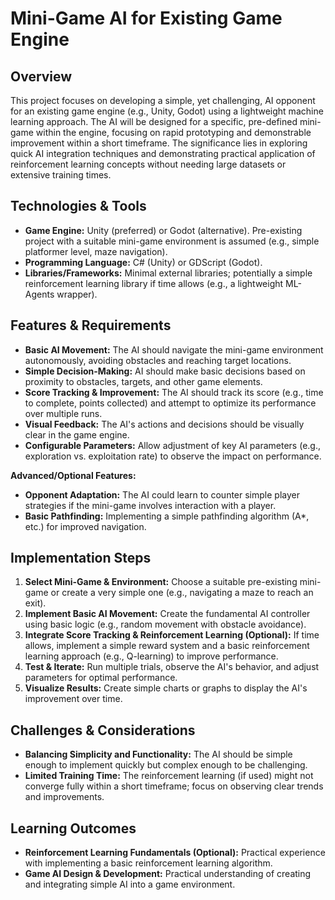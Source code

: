 # Mini-Game AI for Existing Game Engine

## Overview

This project focuses on developing a simple, yet challenging, AI opponent for an existing game engine (e.g., Unity, Godot) using a lightweight machine learning approach.  The AI will be designed for a specific, pre-defined mini-game within the engine, focusing on rapid prototyping and demonstrable improvement within a short timeframe.  The significance lies in exploring quick AI integration techniques and demonstrating practical application of reinforcement learning concepts without needing large datasets or extensive training times.

## Technologies & Tools

- **Game Engine:** Unity (preferred) or Godot (alternative).  Pre-existing project with a suitable mini-game environment is assumed (e.g., simple platformer level, maze navigation).
- **Programming Language:** C# (Unity) or GDScript (Godot).
- **Libraries/Frameworks:**  Minimal external libraries; potentially a simple reinforcement learning library if time allows (e.g., a lightweight ML-Agents wrapper).

## Features & Requirements

- **Basic AI Movement:** The AI should navigate the mini-game environment autonomously, avoiding obstacles and reaching target locations.
- **Simple Decision-Making:**  AI should make basic decisions based on proximity to obstacles, targets, and other game elements.
- **Score Tracking & Improvement:** The AI should track its score (e.g., time to complete, points collected) and attempt to optimize its performance over multiple runs.
- **Visual Feedback:** The AI's actions and decisions should be visually clear in the game engine.
- **Configurable Parameters:**  Allow adjustment of key AI parameters (e.g., exploration vs. exploitation rate) to observe the impact on performance.

**Advanced/Optional Features:**

- **Opponent Adaptation:**  The AI could learn to counter simple player strategies if the mini-game involves interaction with a player.
- **Basic Pathfinding:** Implementing a simple pathfinding algorithm (A*, etc.) for improved navigation.


## Implementation Steps

1. **Select Mini-Game & Environment:**  Choose a suitable pre-existing mini-game or create a very simple one (e.g., navigating a maze to reach an exit).
2. **Implement Basic AI Movement:**  Create the fundamental AI controller using basic logic (e.g., random movement with obstacle avoidance).
3. **Integrate Score Tracking & Reinforcement Learning (Optional):**  If time allows, implement a simple reward system and a basic reinforcement learning approach (e.g., Q-learning) to improve performance.
4. **Test & Iterate:**  Run multiple trials, observe the AI's behavior, and adjust parameters for optimal performance.
5. **Visualize Results:** Create simple charts or graphs to display the AI's improvement over time.

## Challenges & Considerations

- **Balancing Simplicity and Functionality:**  The AI should be simple enough to implement quickly but complex enough to be challenging.
- **Limited Training Time:**  The reinforcement learning (if used) might not converge fully within a short timeframe; focus on observing clear trends and improvements.


## Learning Outcomes

- **Reinforcement Learning Fundamentals (Optional):**  Practical experience with implementing a basic reinforcement learning algorithm.
- **Game AI Design & Development:**  Practical understanding of creating and integrating simple AI into a game environment.

